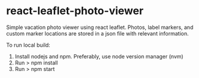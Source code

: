 # react-leaflet-photo-viewer
Simple vacation photo viewer using react leaflet. Photos, label markers, and custom marker locations are stored in a json file with relevant information.

To run local build:
1. Install nodejs and npm. Preferably, use node version manager (nvm)
2. Run > npm install
3. Run > npm start